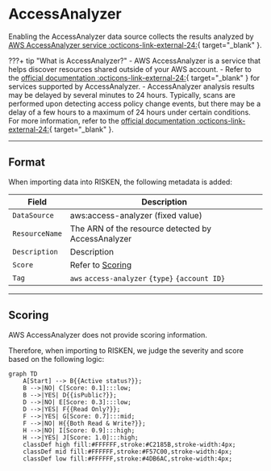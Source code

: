# AccessAnalyzer

Enabling the AccessAnalyzer data source collects the results analyzed by [AWS AccessAnalyzer service :octicons-link-external-24:](https://docs.aws.amazon.com/IAM/latest/UserGuide/what-is-access-analyzer.html){ target="_blank" }.

???+ tip "What is AccessAnalyzer?"
    - AWS AccessAnalyzer is a service that helps discover resources shared outside of your AWS account.
    - Refer to the [official documentation :octicons-link-external-24:](https://docs.aws.amazon.com/IAM/latest/UserGuide/access-analyzer-resources.html){ target="_blank" } for services supported by AccessAnalyzer.
    - AccessAnalyzer analysis results may be delayed by several minutes to 24 hours. Typically, scans are performed upon detecting access policy change events, but there may be a delay of a few hours to a maximum of 24 hours under certain conditions. For more information, refer to the [official documentation :octicons-link-external-24:](https://docs.aws.amazon.com/ja_jp/IAM/latest/UserGuide/what-is-access-analyzer.html){ target="_blank" }.

---

## Format

When importing data into RISKEN, the following metadata is added:

| Field         | Description                                                     |
| ------------- | --------------------------------------------------------------- |
| `DataSource`  | aws:access-analyzer (fixed value)                                |
| `ResourceName`| The ARN of the resource detected by AccessAnalyzer                |
| `Description` | Description                                                      |
| `Score`       | Refer to [Scoring](/aws/accessanalyzer/#_2)                      |
| `Tag`         | `aws` `access-analyzer` `{type}` `{account ID}`                   |


---

## Scoring

AWS AccessAnalyzer does not provide scoring information. 

Therefore, when importing to RISKEN, we judge the severity and score based on the following logic:

```mermaid
graph TD
    A[Start] --> B{{Active status?}};
    B -->|NO| C[Score: 0.1]:::low;
    B -->|YES| D{{isPublic?}};
    D -->|NO| E[Score: 0.3]:::low;
    D -->|YES| F{{Read Only?}};
    F -->|YES| G[Score: 0.7]:::mid;
    F -->|NO| H{{Both Read & Write?}};
    H -->|NO| I[Score: 0.9]:::high;
    H -->|YES| J[Score: 1.0]:::high;
    classDef high fill:#FFFFFF,stroke:#C2185B,stroke-width:4px;
    classDef mid fill:#FFFFFF,stroke:#F57C00,stroke-width:4px;
    classDef low fill:#FFFFFF,stroke:#4DB6AC,stroke-width:4px;
```